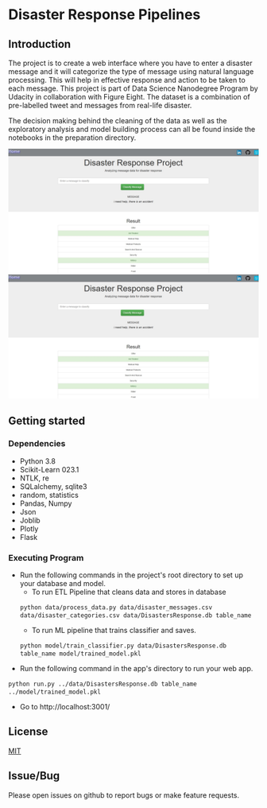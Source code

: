 # Disaster Response Pipelines

## Introduction
The project is to create a web interface where you have to enter a disaster message and it will categorize the type of message using natural language processing. This will help in effective response and action to be taken to each message. This project is part of Data Science Nanodegree Program by Udacity in collaboration with Figure Eight. The dataset is a combination of pre-labelled tweet and messages from real-life disaster.

The decision making behind the cleaning of the data as well as the exploratory analysis and model building process can all be found inside the notebooks in the preparation directory.

![alt text](https://github.com/Rpinto02/DisasterResponsePipelines/blob/master/app/templates/assets/Classifier_page.jpg)
![alt text](https://github.com/Rpinto02/DisasterResponsePipelines/blob/master/app/templates/assets/Classifier_page.jpg)

## Getting started

### Dependencies

* Python 3.8
* Scikit-Learn 023.1
* NTLK, re
* SQLalchemy, sqlite3
* random, statistics
* Pandas, Numpy
* Json
* Joblib
* Plotly
* Flask


### Executing Program

* Run the following commands in the project's root directory to set up your database and model.
  * To run ETL Pipeline that cleans data and stores in database
  ```
  python data/process_data.py data/disaster_messages.csv data/disaster_categories.csv data/DisastersResponse.db table_name
  ```
  * To run ML pipeline that trains classifier and saves.
  ```
  python model/train_classifier.py data/DisastersResponse.db table_name model/trained_model.pkl
  ```
* Run the following command in the app's directory to run your web app.
```
python run.py ../data/DisastersResponse.db table_name ../model/trained_model.pkl
```
* Go to http://localhost:3001/


## License
[MIT](https://opensource.org/licenses/MIT)

## Issue/Bug

Please open issues on github to report bugs or make feature requests.
